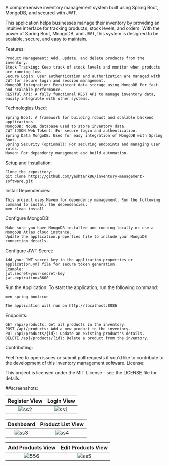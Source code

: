 A comprehensive inventory management system built using Spring Boot, MongoDB, and secured with JWT.

This application helps businesses manage their inventory by providing an intuitive interface for tracking products, stock levels, and orders. With the power of Spring Boot, MongoDB, and JWT, this system is designed to be scalable, secure, and easy to maintain.

Features:

    Product Management: Add, update, and delete products from the inventory.
    Stock Tracking: Keep track of stock levels and monitor when products are running low.
    Secure Login: User authentication and authorization are managed with JWT for secure login and session management.
    MongoDB Integration: Persistent data storage using MongoDB for fast and scalable performance.
    RESTful API: A fully functional REST API to manage inventory data, easily integrable with other systems.

Technologies Used:

    Spring Boot: A framework for building robust and scalable backend applications.
    MongoDB: NoSQL database used to store inventory data.
    JWT (JSON Web Token): For secure login and authentication.
    Spring Data MongoDB: Used for easy integration of MongoDB with Spring Boot.
    Spring Security (optional): For securing endpoints and managing user roles.
    Maven: For dependency management and build automation.

Setup and Installation:

    Clone the repository:
    git clone https://github.com/yashtank86/inventory-management-software.git

Install Dependencies:

    This project uses Maven for dependency management. Run the following command to install the dependencies:
    mvn clean install

Configure MongoDB:

    Make sure you have MongoDB installed and running locally or use a MongoDB Atlas cloud instance.
    Update the application.properties file to include your MongoDB connection details.
    
Configure JWT Secret:

    Add your JWT secret key in the application.properties or application.yml file for secure token generation.
    Example:
    jwt.secret=your-secret-key
    jwt.expiration=3600    

Run the Application: To start the application, run the following command:

    mvn spring-boot:run

    The application will run on http://localhost:8086

Endpoints:

    GET /api/products: Get all products in the inventory.
    POST /api/products: Add a new product to the inventory.
    PUT /api/products/{id}: Update an existing product's details.
    DELETE /api/products/{id}: Delete a product from the inventory.

Contributing:

Feel free to open issues or submit pull requests if you'd like to contribute to the development of this inventory management software.
License:

This project is licensed under the MIT License - see the LICENSE file for details.



##screenshots:

| Register View| LogIn View |
|:-:|:-:|
|![ss2](https://github.com/user-attachments/assets/b5a28a73-be36-4cd3-bb57-99425a91a443)|![ss1](https://github.com/user-attachments/assets/a830ae1c-db24-48c0-82d6-cb3f0819243f)|


| Dashboard | Product List View |
|:-:|:-:|
|![ss3](https://github.com/user-attachments/assets/0b716775-bb51-41b9-ab3e-7bc6477d5772)|![ss4](https://github.com/user-attachments/assets/017ced56-c154-4b5c-acb7-e0a6ab406de5)|

| Add Products View | Edit Products View |
|:-:|:-:|
|![556](https://github.com/user-attachments/assets/cd209a25-8fd1-43f2-addd-4f62e2694951)|![ss5](https://github.com/user-attachments/assets/cc2d1db5-0bfb-496b-8ae4-6ee09fdadd5c)|

 






